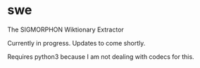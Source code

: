 # swe
The SIGMORPHON Wiktionary Extractor

Currently in progress. Updates to come shortly.

Requires python3 because I am not dealing with codecs for this.
